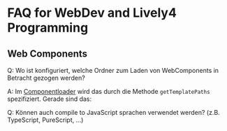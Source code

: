 # FAQ for WebDev and Lively4 Programming

## Web Components

Q: Wo ist konfiguriert, welche Ordner zum Laden von WebComponents in Betracht gezogen werden?

A: Im [Componentloader](https://lively-kernel.org/lively4/lively4-core/src/client/morphic/component-loader.js) wird das durch die Methode `getTemplatePaths` spezifiziert.
Gerade sind das:

<script>
import ComponentLoader from "src/client/morphic/component-loader.js";

<ul>
{...ComponentLoader.getTemplatePaths().map(path => <li>{path}</li>)}
</ul>
</script>


Q: Können auch compile to JavaScript sprachen verwendet werden? (z.B. TypeScript, PureScript, …)
